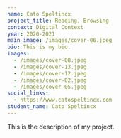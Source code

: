 ```yaml
---
name: Cato Speltincx
project_title: Reading, Browsing
context: Digital Context
year: 2020-2021
main_image: /images/cover-06.jpeg
bio: This is my bio.
images:
  - /images/cover-08.jpeg
  - /images/cover-13.jpeg
  - /images/cover-12.jpeg
  - /images/cover-02.jpeg
  - /images/cover-05.jpeg
social_links:
  - https://www.catospeltincx.com
student_name: Cato Speltincx
---
```


This is the description of my project.
